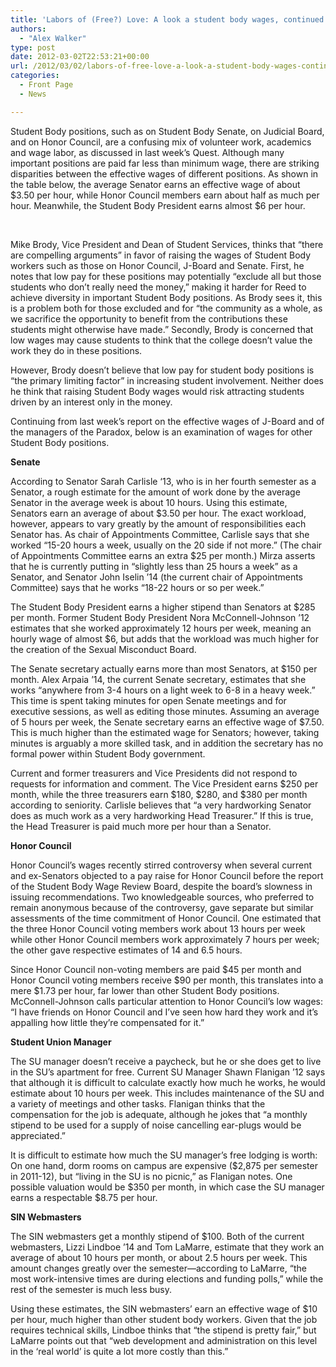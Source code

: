 ```yaml
---
title: 'Labors of (Free?) Love: A look a student body wages, continued'
authors: 
  - "Alex Walker"
type: post
date: 2012-03-02T22:53:21+00:00
url: /2012/03/02/labors-of-free-love-a-look-a-student-body-wages-continued/
categories:
  - Front Page
  - News

---
```

<p style="text-align: left;">
  Student Body positions, such as on Student Body Senate, on Judicial Board, and on Honor Council, are a confusing mix of volunteer work, academics and wage labor, as discussed in last week’s Quest. Although many important positions are paid far less than minimum wage, there are striking disparities between the effective wages of different positions. As shown in the table below, the average Senator earns an effective wage of about $3.50 per hour, while Honor Council members earn about half as much per hour. Meanwhile, the Student Body President earns almost $6 per hour.<a href="http://www.reedquest.org/2012/03/labors-of-free-love-a-look-a-student-body-wages-continued/x_-student-body-wages1/" rel="attachment wp-att-1388"><img class="aligncenter  wp-image-1388" title="X_ Student body wages1" src="https://i0.wp.com/www.reedquest.org/wp-content/uploads/2012/03/X_-Student-body-wages1-1024x758.png?resize=614%2C455" alt="" data-recalc-dims="1" /></a>
</p>

&nbsp;

Mike Brody, Vice President and Dean of Student Services, thinks that “there are compelling arguments” in favor of raising the wages of Student Body workers such as those on Honor Council, J-Board and Senate. First, he notes that low pay for these positions may potentially “exclude all but those students who don’t really need the money,” making it harder for Reed to achieve diversity in important Student Body positions. As Brody sees it, this is a problem both for those excluded and for “the community as a whole, as we sacrifice the opportunity to benefit from the contributions these students might otherwise have made.” Secondly, Brody is concerned that low wages may cause students to think that the college doesn’t value the work they do in these positions.

However, Brody doesn’t believe that low pay for student body positions is “the primary limiting factor” in increasing student involvement. Neither does he think that raising Student Body wages would risk attracting students driven by an interest only in the money.

Continuing from last week’s report on the effective wages of J-Board and of the managers of the Paradox, below is an examination of wages for other Student Body positions.

**Senate**

According to Senator Sarah Carlisle ‘13, who is in her fourth semester as a Senator, a rough estimate for the amount of work done by the average Senator in the average week is about 10 hours. Using this estimate, Senators earn an average of about $3.50 per hour. The exact workload, however, appears to vary greatly by the amount of responsibilities each Senator has. As chair of Appointments Committee, Carlisle says that she worked “15-20 hours a week, usually on the 20 side if not more.” (The chair of Appointments Committee earns an extra $25 per month.) Mirza asserts that he is currently putting in “slightly less than 25 hours a week” as a Senator, and Senator John Iselin ’14 (the current chair of Appointments Committee) says that he works “18-22 hours or so per week.”

The Student Body President earns a higher stipend than Senators at $285 per month. Former Student Body President Nora McConnell-Johnson ’12 estimates that she worked approximately 12 hours per week, meaning an hourly wage of almost $6, but adds that the workload was much higher for the creation of the Sexual Misconduct Board.

The Senate secretary actually earns more than most Senators, at $150 per month. Alex Arpaia ’14, the current Senate secretary, estimates that she works “anywhere from 3-4 hours on a light week to 6-8 in a heavy week.” This time is spent taking minutes for open Senate meetings and for executive sessions, as well as editing those minutes. Assuming an average of 5 hours per week, the Senate secretary earns an effective wage of $7.50. This is much higher than the estimated wage for Senators; however, taking minutes is arguably a more skilled task, and in addition the secretary has no formal power within Student Body government.

Current and former treasurers and Vice Presidents did not respond to requests for information and comment. The Vice President earns $250 per month, while the three treasurers earn $180, $280, and $380 per month according to seniority. Carlisle believes that “a very hardworking Senator does as much work as a very hardworking Head Treasurer.” If this is true, the Head Treasurer is paid much more per hour than a Senator.

**Honor Council**

Honor Council’s wages recently stirred controversy when several current and ex-Senators objected to a pay raise for Honor Council before the report of the Student Body Wage Review Board, despite the board’s slowness in issuing recommendations. Two knowledgeable sources, who preferred to remain anonymous because of the controversy, gave separate but similar assessments of the time commitment of Honor Council. One estimated that the three Honor Council voting members work about 13 hours per week while other Honor Council members work approximately 7 hours per week; the other gave respective estimates of 14 and 6.5 hours.

Since Honor Council non-voting members are paid $45 per month and Honor Council voting members receive $90 per month, this translates into a mere $1.73 per hour, far lower than other Student Body positions. McConnell-Johnson calls particular attention to Honor Council’s low wages: “I have friends on Honor Council and I&#8217;ve seen how hard they work and it&#8217;s appalling how little they&#8217;re compensated for it.”

**Student Union Manager**

The SU manager doesn’t receive a paycheck, but he or she does get to live in the SU’s apartment for free. Current SU Manager Shawn Flanigan ’12 says that although it is difficult to calculate exactly how much he works, he would estimate about 10 hours per week. This includes maintenance of the SU and a variety of meetings and other tasks. Flanigan thinks that the compensation for the job is adequate, although he jokes that “a monthly stipend to be used for a supply of noise cancelling ear-plugs would be appreciated.”

It is difficult to estimate how much the SU manager’s free lodging is worth: On one hand, dorm rooms on campus are expensive ($2,875 per semester in 2011-12), but “living in the SU is no picnic,” as Flanigan notes. One possible valuation would be $350 per month, in which case the SU manager earns a respectable $8.75 per hour.

**SIN Webmasters**

The SIN webmasters get a monthly stipend of $100. Both of the current webmasters, Lizzi Lindboe ’14 and Tom LaMarre, estimate that they work an average of about 10 hours per month, or about 2.5 hours per week. This amount changes greatly over the semester—according to LaMarre, “the most work-intensive times are during elections and funding polls,” while the rest of the semester is much less busy.

Using these estimates, the SIN webmasters’ earn an effective wage of $10 per hour, much higher than other student body workers. Given that the job requires technical skills, Lindboe thinks that “the stipend is pretty fair,” but LaMarre points out that “web development and administration on this level in the ‘real world’ is quite a lot more costly than this.”
